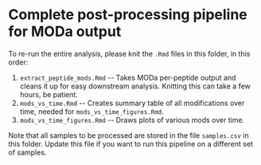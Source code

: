 Complete post-processing pipeline for MODa output
=================================================

To re-run the entire analysis, please knit the `.Rmd` files in this folder, in this order:

1. `extract_peptide_mods.Rmd`  -- Takes MODa per-peptide output and cleans it up for easy downstream analysis. Knitting this can take a few hours, be patient.
2. `mods_vs_time.Rmd` -- Creates summary table of all modifications over time, needed for `mods_vs_time_figures.Rmd`.
2. `mods_vs_time_figures.Rmd` -- Draws plots of various mods over time.

Note that all samples to be processed are stored in the file `samples.csv` in this folder. Update this file if you want to run this pipeline on a different set of samples. 
 
